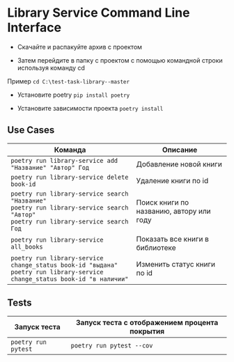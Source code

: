 # Library Service Command Line Interface

* Скачайте и распакуйте архив с проектом

* Затем перейдите в папку с проектом с помощью командной строки используя команду cd 

Пример `cd C:\test-task-library--master`

* Установите poetry `pip install poetry`

* Установите зависимости проекта `poetry install`




## Use Cases
  Команда|Описание
  -|-
  `poetry run library-service add "Название" "Автор" Год` | Добавление новой книги
  `poetry run library-service delete book-id` | Удаление книги по id
  `poetry run library-service search "Название"`<br>`poetry run library-service search "Автор"`<br>`poetry run library-service search Год` | Поиск книги по названию, автору или году
  `poetry run library-service all_books` | Показать все книги в библиотеке
  `poetry run library-service change_status book-id "выдана"`<br>`poetry run library-service change_status book-id "в наличии"` | Изменить статус книги по id

## Tests
  Запуск теста|Запуск теста c отображением процента покрытия
  -|-
  `poetry run pytest` | `poetry run pytest --cov`
